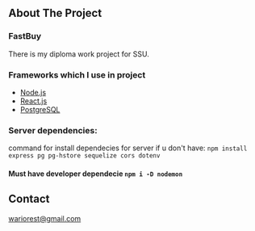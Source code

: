 

<!-- PROJECT SHIELDS -->

<!-- ABOUT THE PROJECT -->
## About The Project

### FastBuy
There is my diploma work project for SSU.


### Frameworks which I use in project
* [Node.js](https://nodejs.org/)
* [React.js](https://reactjs.org/)
* [PostgreSQL](https://www.postgresql.org/)

### Server dependencies:
command for install dependecies for server if u don't have: `npm install express pg pg-hstore sequelize cors dotenv`
#### Must have developer dependecie `npm i -D nodemon`



<!-- CONTACT -->
## Contact
wariorest@gmail.com



